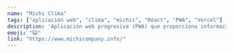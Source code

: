 ```yaml
---
name: "Michi Clima"
tags: ["aplicación web", "clima", "michis", "React", "PWA", "Vercel"]
description: 'Aplicación web progresiva (PWA) que proporciona información meteorológica basada en la ubicación de la persona usuaria, usando datos de WeatherAPI. Desplegada en Vercel.'
emoji: "😺"
link: "https://www.michicompany.info/"
---
```

